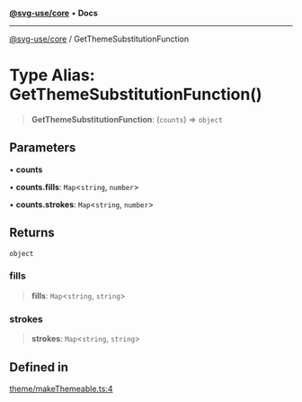 [**@svg-use/core**](../README.md) • **Docs**

---

[@svg-use/core](../README.md) / GetThemeSubstitutionFunction

# Type Alias: GetThemeSubstitutionFunction()

> **GetThemeSubstitutionFunction**: (`counts`) => `object`

## Parameters

• **counts**

• **counts.fills**: `Map`\<`string`, `number`\>

• **counts.strokes**: `Map`\<`string`, `number`\>

## Returns

`object`

### fills

> **fills**: `Map`\<`string`, `string`\>

### strokes

> **strokes**: `Map`\<`string`, `string`\>

## Defined in

[theme/makeThemeable.ts:4](https://github.com/fpapado/svg-use/blob/3b00347120e4d16a0b5896e0c16c3dc896a7bab1/packages/core/src/theme/makeThemeable.ts#L4)
